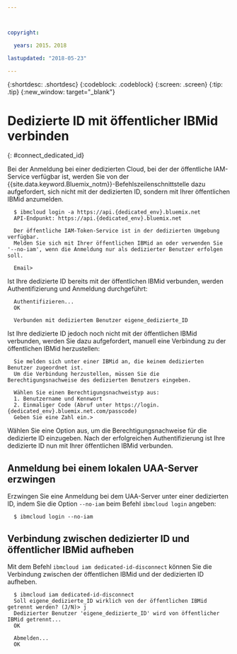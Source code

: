 ```yaml
---



copyright:

  years: 2015，2018

lastupdated: "2018-05-23"

---
```


{:shortdesc: .shortdesc}
{:codeblock: .codeblock}
{:screen: .screen}
{:tip: .tip}
{:new_window: target="_blank"}

# Dedizierte ID mit öffentlicher IBMid verbinden
{: #connect_dedicated_id}

Bei der Anmeldung bei einer dedizierten Cloud, bei der der öffentliche IAM-Service verfügbar ist, werden Sie von der {{site.data.keyword.Bluemix_notm}}-Befehlszeilenschnittstelle dazu aufgefordert, sich nicht mit der dedizierten ID, sondern mit Ihrer öffentlichen IBMid anzumelden.


```
  $ ibmcloud login -a https://api.{dedicated_env}.bluemix.net
  API-Endpunkt: https://api.{dedicated_env}.bluemix.net

  Der öffentliche IAM-Token-Service ist in der dedizierten Umgebung verfügbar.
  Melden Sie sich mit Ihrer öffentlichen IBMid an oder verwenden Sie '--no-iam', wenn die Anmeldung nur als dedizierter Benutzer erfolgen soll.

  Email>
```

Ist Ihre dedizierte ID bereits mit der öffentlichen IBMid verbunden, werden Authentifizierung und Anmeldung durchgeführt:

```
  Authentifizieren...
  OK

  Verbunden mit dediziertem Benutzer eigene_dedizierte_ID
```

Ist Ihre dedizierte ID jedoch noch nicht mit der öffentlichen IBMid verbunden, werden Sie dazu aufgefordert, manuell eine Verbindung zu der öffentlichen IBMid herzustellen:

```
  Sie melden sich unter einer IBMid an, die keinem dedizierten Benutzer zugeordnet ist.
  Um die Verbindung herzustellen, müssen Sie die Berechtigungsnachweise des dedizierten Benutzers eingeben.

  Wählen Sie einen Berechtigungsnachweistyp aus:
  1. Benutzername und Kennwort
  2. Einmaliger Code (Abruf unter https://login.{dedicated_env}.bluemix.net.com/passcode)
  Geben Sie eine Zahl ein.>
```

Wählen Sie eine Option aus, um die Berechtigungsnachweise für die dedizierte ID einzugeben. Nach der erfolgreichen Authentifizierung ist Ihre dedizierte ID nun mit Ihrer öffentlichen IBMid verbunden.

## Anmeldung bei einem lokalen UAA-Server erzwingen

Erzwingen Sie eine Anmeldung bei dem UAA-Server unter einer dedizierten ID, indem Sie die Option `--no-iam` beim Befehl `ibmcloud login` angeben:

```
  $ ibmcloud login --no-iam
```

## Verbindung zwischen dedizierter ID und öffentlicher IBMid aufheben

Mit dem Befehl `ibmcloud iam dedicated-id-disconnect` können Sie die Verbindung zwischen der öffentlichen IBMid und der dedizierten ID aufheben.

```
  $ ibmcloud iam dedicated-id-disconnect
  Soll eigene_dedizierte_ID wirklich von der öffentlichen IBMid getrennt werden? (J/N)> j
  Dedizierter Benutzer 'eigene_dedizierte_ID' wird von öffentlicher IBMid getrennt...
  OK

  Abmelden...
  OK
```
